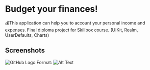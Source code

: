 # Budget your finances!
💰This application can help you to account your personal income and expenses.
Final diploma project for Skillbox course. (UIKit, Realm, UserDefaults, Charts)


## Screenshots
![GitHub Logo](finance-budget/Screenshots/image1.png)
Format: ![Alt Text](url)
